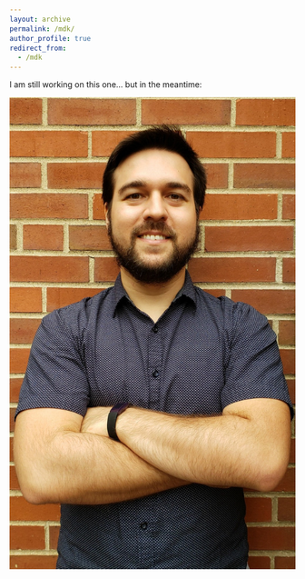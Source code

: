 ```yaml
---
layout: archive
permalink: /mdk/
author_profile: true
redirect_from:
  - /mdk
---
```


I am still working on this one... but in the meantime:

[![A História da MInha](https://github.com/mdkrause/mdkrause.github.io/blob/master/images/4.JPG)](https://www.youtube.com/watch?v=PiAtQV9Zdr8&t=62s "A História da MInha")
